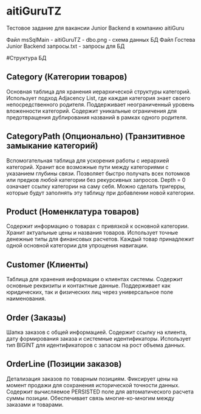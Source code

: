 # aitiGuruTZ
Тестовое задание для вакансии Junior Backend в компанию aitiGuru

Файл msSqlMain - aitiGuruTZ - dbo.png - схема данных БД
Файл Гостева Junior Backend запросы.txt - запросы для БД

#Структура БД

## Category (Категории товаров)
Основная таблица для хранения иерархической структуры категорий. Использует подход Adjacency List, где каждая категория знает своего непосредственного родителя. Поддерживает неограниченный уровень вложенности категорий. Содержит уникальные ограничения для предотвращения дублирования названий в рамках одного родителя.

## CategoryPath (Опционально) (Транзитивное замыкание категорий)
Вспомогательная таблица для ускорения работы с иерархией категорий. Хранит все возможные пути между категориями с указанием глубины связи. Позволяет быстро получать всех потомков или предков любой категории без рекурсивных запросов. Depth = 0 означает ссылку категории на саму себя. Можно сделать тригерры, которые будут заполнять эту таблицу при добавлении новой категории.

## Product (Номенклатура товаров)
Содержит информацию о товарах с привязкой к основной категории. Хранит актуальные цены и названия товаров. Использует точные денежные типы для финансовых расчетов. Каждый товар принадлежит одной основной категории для упрощения навигации.

## Customer (Клиенты)
Таблица для хранения информации о клиентах системы. Содержит основные реквизиты и контактные данные. Поддерживает как юридических, так и физических лиц через универсальное поле наименования.

## Order (Заказы)
Шапка заказов с общей информацией. Содержит ссылку на клиента, дату формирования заказа и системные идентификаторы. Использует тип BIGINT для идентификаторов с запасом на рост объема данных.

## OrderLine (Позиции заказов)
Детализация заказов по товарным позициям. Фиксирует цены на момент продажи для сохранения исторической точности данных. Содержит вычисляемое PERSISTED поле для автоматического расчета суммы позиции. Обеспечивает связь многие-ко-многим между заказами и товарами.
